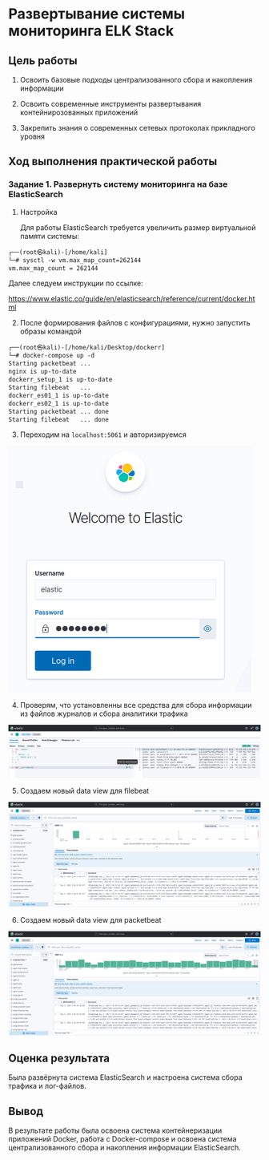 # Развертывание системы мониторинга ELK Stack

## Цель работы

1. Освоить базовые подходы централизованного сбора и накопления информации

2. Освоить современные инструменты развертывания контейнирозованных приложений

3. Закрепить знания о современных сетевых протоколах прикладного уровня

## Ход выполнения практической работы

### Задание 1. Развернуть систему мониторинга на базе ElasticSearch

1. Настройка

    Для работы ElasticSearch требуется увеличить размер виртуальной памяти системы:

```
┌──(root㉿kali)-[/home/kali]
└─# sysctl -w vm.max_map_count=262144
vm.max_map_count = 262144
```

Далее следуем инструкции по ссылке:

https://www.elastic.co/guide/en/elasticsearch/reference/current/docker.html

2. После формирования файлов с конфигурациями, нужно запустить образы командой

```
┌──(root㉿kali)-[/home/kali/Desktop/dockerr]
└─# docker-compose up -d          
Starting packetbeat ... 
nginx is up-to-date
dockerr_setup_1 is up-to-date
Starting filebeat   ... 
dockerr_es01_1 is up-to-date
dockerr_es02_1 is up-to-date
Starting packetbeat ... done
Starting filebeat   ... done
```

3. Переходим на `localhost:5061` и авторизируемся

![All text](./screenshots/lab_3_4.png)

4. Проверям, что установленны все средства для сбора информации из файлов журналов и сбора аналитики трафика

![All text](./screenshots/lab_3_5.png)

5. Создаем новый data view для filebeat

![All text](./screenshots/lab_3_6.png)

6. Создаем новый data view для packetbeat

![All text](./screenshots/lab_3_7.png)

## Оценка результата

Была развёрнута система ElasticSearch и настроена система сбора трафика и лог-файлов.

## Вывод

В результате работы была освоена система контейнеризации приложений Docker, работа с Docker-compose и освоена система централизованного сбора и накопления информации ElasticSearch.
